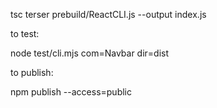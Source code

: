 tsc
terser prebuild/ReactCLI.js --output index.js


to test:

node test/cli.mjs com=Navbar dir=dist



to publish:

npm publish --access=public